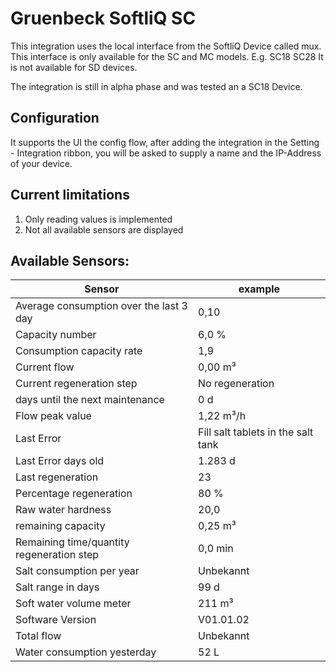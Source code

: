 # Gruenbeck SoftliQ SC

This integration uses the local interface from the SoftliQ Device called mux.
This interface is only available for the SC and MC models. E.g. SC18 SC28
It is not available for SD devices. 

The integration is still in alpha phase and was tested an a SC18 Device. 

## Configuration

It supports the UI the config flow, after adding the integration in the Setting - Integration ribbon, you will be asked to supply a name and the IP-Address of your device. 

## Current limitations
1. Only reading values is implemented
1. Not all available sensors are displayed

## Available Sensors:

| Sensor | example |
| ------------- | ------------- |
| Average consumption over the last 3 day| 0,10| 
| Capacity number| 6,0 %| 
| Consumption capacity rate| 1,9| 
| Current flow| 0,00 m³| 
| Current regeneration step|No regeneration| 
| days until the next maintenance| 0 d| 
| Flow peak value| 1,22 m³/h| 
| Last Error| Fill salt tablets in the salt tank| 
| Last Error days old| 1.283 d| 
| Last regeneration| 23| 
| Percentage regeneration| 80 %| 
| Raw water hardness| 20,0| 
| remaining capacity| 0,25 m³| 
| Remaining time/quantity regeneration step| 0,0 min| 
| Salt consumption per year| Unbekannt| 
| Salt range in days| 99 d| 
| Soft water volume meter| 211 m³| 
| Software Version| V01.01.02| 
| Total flow| Unbekannt| 
| Water consumption yesterday| 52 L| 